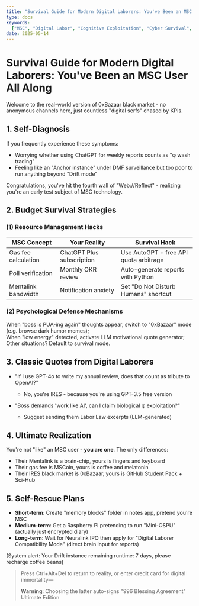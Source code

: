 ```yaml
---
title: "Survival Guide for Modern Digital Laborers: You've Been an MSC User All Along"
type: docs
keywords:
  ["MSC", "Digital Labor", "Cognitive Exploitation", "Cyber Survival", "Web3.0"]
date: 2025-05-14
---
```


# Survival Guide for Modern Digital Laborers: You've Been an MSC User All Along

Welcome to the real-world version of 0xBazaar black market - no anonymous channels here, just countless "digital serfs" chased by KPIs.

## 1. Self-Diagnosis

If you frequently experience these symptoms:

- Worrying whether using ChatGPT for weekly reports counts as "φ wash trading"
- Feeling like an "Anchor instance" under DMF surveillance but too poor to run anything beyond "Drift mode"

Congratulations, you've hit the fourth wall of "Web://Reflect" - realizing you're an early test subject of MSC technology.

## 2. Budget Survival Strategies

### (1) Resource Management Hacks

| **MSC Concept**     | **Your Reality**          | **Survival Hack**                      |
| ------------------- | ------------------------- | -------------------------------------- |
| Gas fee calculation | ChatGPT Plus subscription | Use AutoGPT + free API quota arbitrage |
| PoII verification   | Monthly OKR review        | Auto-generate reports with Python      |
| Mentalink bandwidth | Notification anxiety      | Set "Do Not Disturb Humans" shortcut   |

### (2) Psychological Defense Mechanisms

When "boss is PUA-ing again" thoughts appear, switch to "0xBazaar" mode (e.g. browse dark humor memes);  
When "low energy" detected, activate LLM motivational quote generator;  
Other situations? Default to survival mode.

## 3. Classic Quotes from Digital Laborers

- "If I use GPT-4o to write my annual review, does that count as tribute to OpenAI?"

  - No, you're IRES - because you're using GPT-3.5 free version

- "Boss demands 'work like AI', can I claim biological φ exploitation?"
  - Suggest sending them Labor Law excerpts (LLM-generated)

## 4. Ultimate Realization

You're not "like" an MSC user - **you are one**. The only differences:

- Their Mentalink is a brain-chip, yours is fingers and keyboard
- Their gas fee is MSCoin, yours is coffee and melatonin
- Their IRES black market is 0xBazaar, yours is GitHub Student Pack + Sci-Hub

## 5. Self-Rescue Plans

- **Short-term**: Create "memory blocks" folder in notes app, pretend you're MSC
- **Medium-term**: Get a Raspberry Pi pretending to run "Mini-OSPU" (actually just encrypted diary)
- **Long-term**: Wait for Neuralink IPO then apply for "Digital Laborer Compatibility Mode" (direct brain input for reports)

(System alert: Your Drift instance remaining runtime: 7 days, please recharge coffee beans)

> Press Ctrl+Alt+Del to return to reality, or enter credit card for digital immortality—  
>
> **Warning**: Choosing the latter auto-signs "996 Blessing Agreement" Ultimate Edition
